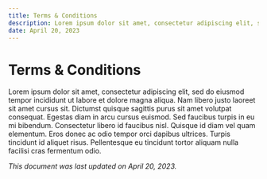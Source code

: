 ```yaml
---
title: Terms & Conditions
description: Lorem ipsum dolor sit amet, consectetur adipiscing elit, sed do eiusmod tempor
date: April 20, 2023
---
```


# Terms & Conditions

Lorem ipsum dolor sit amet, consectetur adipiscing elit, sed do eiusmod tempor incididunt ut labore et dolore magna aliqua. Nam libero justo laoreet sit amet cursus sit. Dictumst quisque sagittis purus sit amet volutpat consequat. Egestas diam in arcu cursus euismod. Sed faucibus turpis in eu mi bibendum. Consectetur libero id faucibus nisl. Quisque id diam vel quam elementum. Eros donec ac odio tempor orci dapibus ultrices. Turpis tincidunt id aliquet risus. Pellentesque eu tincidunt tortor aliquam nulla facilisi cras fermentum odio.

_This document was last updated on April 20, 2023._